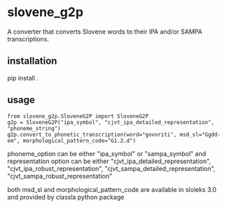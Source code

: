 # slovene_g2p
A converter that converts Slovene words to their IPA and/or SAMPA transcriptions.

## installation

pip install .

## usage

```
from slovene_g2p.SloveneG2P import SloveneG2P
g2p = SloveneG2P("ipa_symbol", "cjvt_ipa_detailed_representation", "phoneme_string")
g2p.convert_to_phonetic_transcription(word="govoriti", msd_sl="Ggdd-em", morphological_pattern_code="G1.2.d")
```

phoneme_option can be either "ipa_symbol" or "sampa_symbol" and representation option can be either "cjvt_ipa_detailed_representation", "cjvt_ipa_robust_representation", "cjvt_sampa_detailed_representation", "cjvt_sampa_robust_representation"

both msd_sl and morphological_pattern_code are available in sloleks 3.0 and provided by classla python package